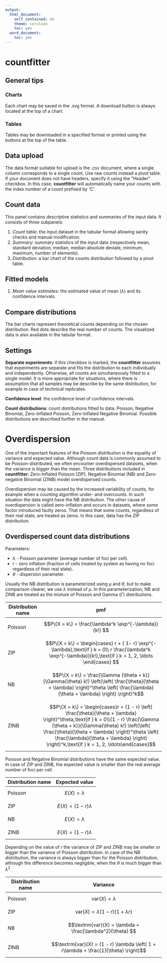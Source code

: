 ```yaml
---
output:
  html_document:
    self_contained: no
    theme: cerulean
    toc: yes
  word_document:
    toc: yes
---
```


# **countfitter**

## General tips

### Charts
Each chart may be saved in the .svg format. A download button is always located at the top of a chart. 

### Tables
Tables may be downloaded in a specified format or printed using the buttons at the top of the table.

## Data upload

The data format suitable for upload is the .csv document, where a single column corresponds to a single count. Use raw counts instead a pivot table. If your document does not have headers, specify it using the "Header" checkbox. In this case, **countfitter** will automatically name your counts with the index number of a count prefixed by 'C'.  

## Count data

This panel contains descriptive statistics and summaries of the input data. It consists of three subpanels:  
1. *Count table*: the input dataset in the tabular format allowing sanity checks and manual modification.
2. *Summary*: summary statistics of the input data (respectively mean, standard deviation, median, median absolute deviate, minimum, maximum, number of elements).  
3. *Distribution*: a bar chart of the counts distribution followed by a pivot table.  

## Fitted models

1. *Mean value estimates*: the estimated value of mean ($\lambda$) and its confidence intervals.  

## Compare distributions

The bar charts represent theoretical counts depending on the chosen distribution. Red dots describe the real number of counts. The visualized data is also available in the tabular format.

## Settings

**Separate experiments**: if this checkbox is marked, the **countfitter** assumes that experiments are separate and fits the distribution to each individually and independently. Otherwise, all counts are simultaneously fitted to a single model. It is more appropriate for situations, where there is assumption that all samples may be describe by the same distribution, for example in case of technical replicates.  

**Confidence level**: the confidence level of confidence intervals.  

**Count distributions**: count distributions fitted to data: Poisson, Negative Binomial, Zero-Inflated Poisson, Zero-Inflated Negative Binomial. Possible distributions are described further in the manual.  

# Overdispersion

One of the important features of the Poisson distribution is the equality of variance and expected value. Although count data is commonly assumed to be Poisson-distributed, we often encounter overdispersed datasets, when the variance is bigger than the mean. Three distributions included in **countfitter**: Zero-Inflated Poisson (ZIP), Negative Binomial (NB) and Zero-negative Binomial (ZINB) model overdispersed counts. 

Overdispersion may be caused by the increased variability of counts, for example when a counting algorithm under- and overcounts. In such situation the data might have the NB distribution. The other cause of overdispersion is called zero-inflation and occurs in datasets, where some factor introduced faulty zeros. That means that some counts, regardless of their real state, are treated as zeros. In this case, data has the ZIP distribution.

## Overdispersed count data distributions

Parameters:

* $\lambda$ - Poisson parameter (average number of foci per cell).  
* $r$ - zero inflation (fraction of cells treated by system as having no foci regardless of their real state).  
* $\theta$ - dispersion parameter.
  
Usually the NB distribution is parameterized using $\mu$ and $\theta$, but to make comparison clearer, we use $\lambda$ instead of $\mu$. In this parameterization, NB and ZINB are treated as the mixture of Poisson and Gamma ($\Gamma$) distributions.  

Distribution name  | pmf 
-------------------|-------------
Poisson            |$$P\{X = k\} = \frac{\lambda^k \exp^{-\lambda}}{k!} $$
ZIP                |$$P\{X = k\} = \begin{cases} r + ( 1- r) \exp^{-\lambda},\text{if } k = 0\\ r \frac{\lambda^k \exp^{-\lambda}}{k!},\text{if } k = 1, 2, \ldots \end{cases} $$
NB                 |$$P\{X = k\} = \frac{\Gamma (\theta + k)}{\Gamma(\theta) k!}  \left(\left( \frac{\theta}{\theta + \lambda} \right)^\theta \left( \frac{\lambda}{\theta + \lambda} \right) \right)^k$$
ZINB               |$$P\{X = k\} = \begin{cases}r + (1 - r) \left( \frac{\theta}{\theta + \lambda} \right)^\theta,\text{if } k = 0\\(1 - r) \frac{\Gamma (\theta + k)}{\Gamma(\theta) k!}  \left(\left( \frac{\theta}{\theta + \lambda} \right)^\theta \left( \frac{\lambda}{\theta + \lambda} \right) \right)^k,\text{if } k = 1, 2, \ldots\end{cases}$$

Poisson and Negative Binomial distributions have the same expected value. In case of ZIP and ZINB, the expected value is smaller than the real average number of foci per cell.

Distribution name  | Expected value
-------------------|-------------
Poisson            |$$E(X) = \lambda $$
ZIP                |$$E(X) = (1 - r) \lambda $$
NB                 |$$E(X) = \lambda $$
ZINB               |$$E(X) = (1 - r)  \lambda $$  <!-- keep it here, because otherwise table parse oddly  -->

Depending on the value of $r$ the variance of ZIP and ZINB may be smaller or bigger than the variance of Poisson distribution. In case of the NB distribution, the variance is always bigger than for the Poisson distribution, although the difference becomes negligible, when the $\theta$ is much bigger than $\lambda^2$.

Distribution name  | Variance
-------------------|-------------
Poisson            |$$\textrm{var}(X) = \lambda $$
ZIP                |$$\textrm{var}(X) = \lambda (1 - r)(1 + \lambda r)$$
NB                 |$$\textrm{var}(X) = \lambda + \frac{\lambda^2}{\theta} $$
ZINB               |$$\textrm{var}(X) = (1 - r) \lambda \left( 1 + r\lambda  + \frac{1}{\theta} \right)$$

 